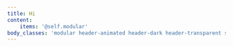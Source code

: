 ```yaml
---
title: Hi
content:
    items: '@self.modular'
body_classes: 'modular header-animated header-dark header-transparent sticky-footer'
---
```


